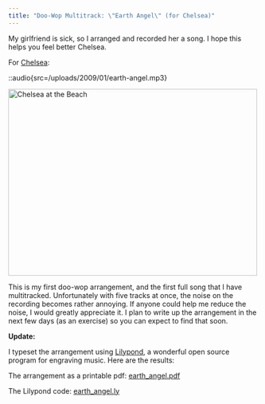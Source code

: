 ```yaml
---
title: "Doo-Wop Multitrack: \"Earth Angel\" (for Chelsea)"
---
```


My girlfriend is sick, so I arranged and recorded her a song. I hope this helps you feel better Chelsea.

For [Chelsea](http://www.chelseahollow.com):

::audio{src=/uploads/2009/01/earth-angel.mp3}

<a href="/uploads/2009/01/n641786668_907689_2852.jpg"><img class="size-large wp-image-303" title="beach_chelea" src="/uploads/2009/01/n641786668_907689_2852-500x375.jpg" alt="Chelsea at the Beach" width="500" height="375" /></a>

This is my first doo-wop arrangement, and the first full song that I have multitracked. Unfortunately with five tracks at once, the noise on the recording becomes rather annoying. If anyone could help me reduce the noise, I would greatly appreciate it. I plan to write up the arrangement in the next few days (as an exercise) so you can expect to find that soon.

<strong>Update:</strong>

I typeset the arrangement using [Lilypond](http://lilypond.org/web/), a wonderful open source program for engraving music. Here are the results:

The arrangement as a printable pdf: [earth_angel.pdf](/uploads/2009/01/earth_angel.pdf)

The Lilypond code: [earth_angel.ly](/uploads/2009/01/earth_angel.ly)
